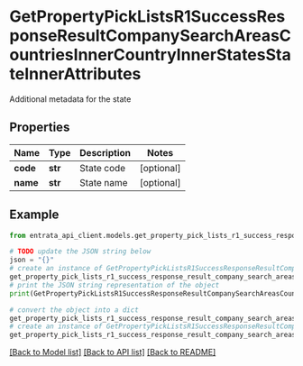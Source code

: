 # GetPropertyPickListsR1SuccessResponseResultCompanySearchAreasCountriesInnerCountryInnerStatesStateInnerAttributes

Additional metadata for the state

## Properties

Name | Type | Description | Notes
------------ | ------------- | ------------- | -------------
**code** | **str** | State code | [optional] 
**name** | **str** | State name | [optional] 

## Example

```python
from entrata_api_client.models.get_property_pick_lists_r1_success_response_result_company_search_areas_countries_inner_country_inner_states_state_inner_attributes import GetPropertyPickListsR1SuccessResponseResultCompanySearchAreasCountriesInnerCountryInnerStatesStateInnerAttributes

# TODO update the JSON string below
json = "{}"
# create an instance of GetPropertyPickListsR1SuccessResponseResultCompanySearchAreasCountriesInnerCountryInnerStatesStateInnerAttributes from a JSON string
get_property_pick_lists_r1_success_response_result_company_search_areas_countries_inner_country_inner_states_state_inner_attributes_instance = GetPropertyPickListsR1SuccessResponseResultCompanySearchAreasCountriesInnerCountryInnerStatesStateInnerAttributes.from_json(json)
# print the JSON string representation of the object
print(GetPropertyPickListsR1SuccessResponseResultCompanySearchAreasCountriesInnerCountryInnerStatesStateInnerAttributes.to_json())

# convert the object into a dict
get_property_pick_lists_r1_success_response_result_company_search_areas_countries_inner_country_inner_states_state_inner_attributes_dict = get_property_pick_lists_r1_success_response_result_company_search_areas_countries_inner_country_inner_states_state_inner_attributes_instance.to_dict()
# create an instance of GetPropertyPickListsR1SuccessResponseResultCompanySearchAreasCountriesInnerCountryInnerStatesStateInnerAttributes from a dict
get_property_pick_lists_r1_success_response_result_company_search_areas_countries_inner_country_inner_states_state_inner_attributes_from_dict = GetPropertyPickListsR1SuccessResponseResultCompanySearchAreasCountriesInnerCountryInnerStatesStateInnerAttributes.from_dict(get_property_pick_lists_r1_success_response_result_company_search_areas_countries_inner_country_inner_states_state_inner_attributes_dict)
```
[[Back to Model list]](../README.md#documentation-for-models) [[Back to API list]](../README.md#documentation-for-api-endpoints) [[Back to README]](../README.md)


